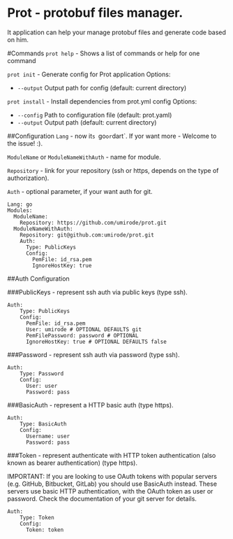 # Prot - protobuf files manager.

It application can help your manage protobuf files and generate code based on him.

#Commands
`prot help` - Shows a list of commands or help for one command

`prot init` - Generate config for Prot application
Options:
* `--output` Output path for config (default: current directory)

`prot install` - Install dependencies from prot.yml config
Options:
* `--config` Path to configuration file (default: prot.yaml)
* `--output` Output path (default: current directory)

##Configuration
`Lang` - now it`s `go` or `dart`. If yor want more - Welcome to the issue! :).

`ModuleName` or `ModuleNameWithAuth` - name for module.

`Repository` - link for your repository (ssh or https, depends on the type of authorization).

`Auth` - optional parameter, if your want auth for git.

```
Lang: go
Modules:
  ModuleName:
    Repository: https://github.com/umirode/prot.git
  ModuleNameWithAuth:
    Repository: git@github.com:umirode/prot.git
    Auth:
      Type: PublicKeys
      Config:
        PemFile: id_rsa.pem
        IgnoreHostKey: true

```

##Auth Configuration

###PublicKeys - represent ssh auth via public keys (type ssh).
```
Auth:
    Type: PublicKeys
    Config:
      PemFile: id_rsa.pem
      User: umirode # OPTIONAL DEFAULTS git
      PemFilePassword: password # OPTIONAL
      IgnoreHostKey: true # OPTIONAL DEFAULTS false
```

###Password - represent ssh auth via password (type ssh).
```
Auth:
    Type: Password
    Config:
      User: user
      Password: pass
```

###BasicAuth - represent a HTTP basic auth (type https).
```
Auth:
    Type: BasicAuth
    Config:
      Username: user
      Password: pass
```

###Token - represent authenticate with HTTP token authentication (also known as bearer authentication) (type https).

IMPORTANT: If you are looking to use OAuth tokens with popular servers (e.g.
GitHub, Bitbucket, GitLab) you should use BasicAuth instead. These servers
use basic HTTP authentication, with the OAuth token as user or password.
Check the documentation of your git server for details.

```
Auth:
    Type: Token
    Config:
      Token: token
```

